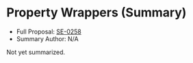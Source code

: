 # Property Wrappers (Summary)

* Full Proposal: [SE-0258](https://github.com/apple/swift-evolution/blob/main/proposals/0258-property-wrappers.md)
* Summary Author: N/A

Not yet summarized.

